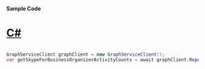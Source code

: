 #### Sample Code
# [C#](#tab/Csharp)

```C#

GraphServiceClient graphClient = new GraphServiceClient();
var getSkypeForBusinessOrganizerActivityCounts = await graphClient.Reports.GetSkypeForBusinessOrganizerActivityCounts().Request().GetAsync();

```